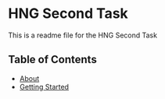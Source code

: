 # HNG Second Task

This is a readme file for the HNG Second Task

## Table of Contents

* [About](#section-1)
* [Getting Started](#section-2)
